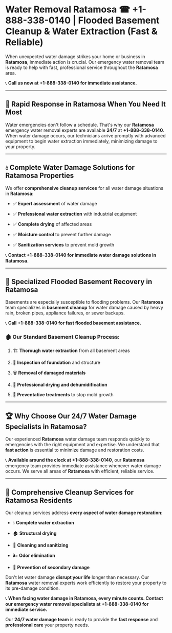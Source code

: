 # Water Removal Ratamosa ☎ +1-888-338-0140 | Flooded Basement Cleanup & Water Extraction (Fast & Reliable)

When unexpected water damage strikes your home or business in **Ratamosa**, immediate action is crucial. Our emergency water removal team is ready to help with fast, professional service throughout the **Ratamosa** area. 

📞 **Call us now at +1-888-338-0140 for immediate assistance.**
---
## 🚀 Rapid Response in Ratamosa When You Need It Most
Water emergencies don't follow a schedule. That's why our **Ratamosa** emergency water removal experts are available **24/7** at **+1-888-338-0140**. When water damage occurs, our technicians arrive promptly with advanced equipment to begin water extraction immediately, minimizing damage to your property.
---
## 💧 Complete Water Damage Solutions for Ratamosa Properties
We offer **comprehensive cleanup services** for all water damage situations in **Ratamosa**:
- ✅ **Expert assessment** of water damage  
- ✅ **Professional water extraction** with industrial equipment  
- ✅ **Complete drying** of affected areas  
- ✅ **Moisture control** to prevent further damage  
- ✅ **Sanitization services** to prevent mold growth  
📞 **Contact +1-888-338-0140 for immediate water damage solutions in Ratamosa.**
---
## 🌊 Specialized Flooded Basement Recovery in Ratamosa
Basements are especially susceptible to flooding problems. Our **Ratamosa** team specializes in **basement cleanup** for water damage caused by heavy rain, broken pipes, appliance failures, or sewer backups. 
📞 **Call +1-888-338-0140 for fast flooded basement assistance.**
### 🏚️ Our Standard Basement Cleanup Process:
1. 🏗️ **Thorough water extraction** from all basement areas  
2. 🔎 **Inspection of foundation** and structure  
3. 🗑️ **Removal of damaged materials**  
4. 💨 **Professional drying and dehumidification**  
5. 🚫 **Preventative treatments** to stop mold growth  
---
## 🏆 Why Choose Our 24/7 Water Damage Specialists in Ratamosa?
Our experienced **Ratamosa** water damage team responds quickly to emergencies with the right equipment and expertise. We understand that **fast action** is essential to minimize damage and restoration costs.
📞 **Available around the clock at +1-888-338-0140**, our **Ratamosa** emergency team provides immediate assistance whenever water damage occurs. We serve all areas of **Ratamosa** with efficient, reliable service.
---
## 🧹 Comprehensive Cleanup Services for Ratamosa Residents
Our cleanup services address **every aspect of water damage restoration**:
- 💧 **Complete water extraction**  
- 🏠 **Structural drying**  
- 🧼 **Cleaning and sanitizing**  
- 🌬️ **Odor elimination**  
- 🚫 **Prevention of secondary damage**  
Don't let water damage **disrupt your life** longer than necessary. Our **Ratamosa** water removal experts work efficiently to restore your property to its pre-damage condition.
📞 **When facing water damage in Ratamosa, every minute counts. Contact our emergency water removal specialists at +1-888-338-0140 for immediate service.**
Our **24/7 water damage team** is ready to provide the **fast response** and **professional care** your property needs.

